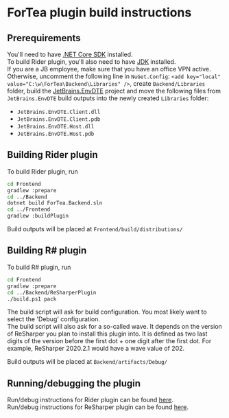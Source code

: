 ﻿ForTea plugin build instructions
====
Prerequirements
----
You'll need to have [.NET Core SDK](https://dotnet.microsoft.com/download) installed.  
To build Rider plugin, you'll also need to have [JDK](https://www.oracle.com/technetwork/java/javase/downloads/index.html) installed.  
If you are a JB employee, make sure that you have an office VPN active.
Otherwise, uncomment the following line in `NuGet.Config`: `<add key="local" value="C:\w\ForTea\Backend\Libraries" />`,
create `Backend/Libraries` folder, build the [JetBrains.EnvDTE](https://github.com/jetbrains/jetbrains.envdte) project
and move the following files from `JetBrains.EnvDTE` build outputs into the newly created `Libraries` folder:
- `JetBrains.EnvDTE.Client.dll`
- `JetBrains.EnvDTE.Client.pdb`
- `JetBrains.EnvDTE.Host.dll`
- `JetBrains.EnvDTE.Host.pdb`

Building Rider plugin
----
To build Rider plugin, run
```bash
cd Frontend
gradlew :prepare
cd ../Backend
dotnet build ForTea.Backend.sln
cd ../Frontend
gradlew :buildPlugin
```
Build outputs will be placed at `Frontend/build/distributions/`

Building R# plugin
----
To build R# plugin, run
```bash
cd Frontend
gradlew :prepare
cd ../Backend/ReSharperPlugin
./build.ps1 pack
```
The build script will ask for build configuration.
You most likely want to select the 'Debug' configuration.  
The build script will also ask for a so-called wave.
It depends on the version of ReSharper you plan to install this plugin into.
It is defined as two last digits of the version before the first dot + one digit after the first dot.
For example, ReSharper 2020.2.1 would have a wave value of 202.  

Build outputs will be placed at `Backend/artifacts/Debug/`

Running/debugging the plugin
----
Run/debug instructions for Rider plugin can be found [here](RUN_RIDER.md).  
Run/debug instructions for ReSharper plugin can be found [here](RUN_RESHARPER.md).
